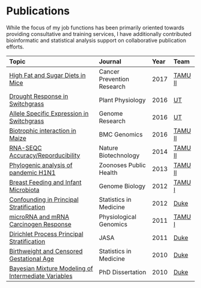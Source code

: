 # Publications

While the focus of my job functions has been primarily oriented towards providing consultative and training services,
I have additionally contributed bioinformatic and statistical analysis support on collaborative publication efforts.

| Topic | Journal | Year | Team |
|:------|:--------|:-----|:-----|
| [High Fat and Sugar Diets in Mice](http://cancerpreventionresearch.aacrjournals.org/content/10/10/553.long) | Cancer Prevention Research | 2017 | [TAMU II](https://github.com/pointOfive/Examples/tree/master/Bio#tamu) |
| [Drought Response in Switchgrass](http://www.plantphysiol.org/content/172/2/734) | Plant Physiology | 2016 | [UT](https://github.com/pointOfive/Examples/tree/master/Bio#ut) |
| [Allele Specific Expression in Switchgrass](http://genome.cshlp.org/content/early/2016/03/07/gr.198135.115) | Genome Research | 2016 | [UT](https://github.com/pointOfive/Examples/tree/master/Bio#ut) |
| [Biotrophic interaction in Maize](https://bmcgenomics.biomedcentral.com/articles/10.1186/s12864-016-2546-0) | BMC Genomics | 2016 | [TAMU II](https://github.com/pointOfive/Examples/tree/master/Bio#tamu) |
| [RNA-SEQC Accuracy/Reporducibility](https://www.nature.com/articles/nbt.2957) | Nature Biotechnology | 2014 | [TAMU II](https://github.com/pointOfive/Examples/tree/master/Bio#tamu) |
| [Phylogenic analysis of pandemic H1N1](http://onlinelibrary.wiley.com/doi/10.1111/zph.12006/abstract) | Zoonoses Public Health | 2013 | [TAMU II](https://github.com/pointOfive/Examples/tree/master/Bio#tamu) |
| [Breast Feeding and Infant Microbiota](https://genomebiology.biomedcentral.com/articles/10.1186/gb-2012-13-4-r32) | Genome Biology | 2012 | [TAMU I](https://github.com/pointOfive/Examples/tree/master/Bio#postdoc) |
| [Confounding in Principal Stratification](http://onlinelibrary.wiley.com/doi/10.1002/sim.4472/abstract) | Statistics in Medicine | 2012 | [Duke](https://github.com/pointOfive/Examples/tree/master/Bio#duke) |
| [microRNA and mRNA Carcinogen Response](http://www.physiology.org/doi/pdf/10.1152/physiolgenomics.00213.2010) | Physiological Genomics | 2011 | [TAMU I](https://github.com/pointOfive/Examples/tree/master/Bio#postdoc) |
| [Dirichlet Process Principal Stratification](https://www.jstor.org/stable/23239541?seq=1#page_scan_tab_contents) | JASA | 2011 | [Duke](https://github.com/pointOfive/Examples/tree/master/Bio#duke) |
| [Birthweight and Censored Gestational Age](https://www.ncbi.nlm.nih.gov/pmc/articles/PMC5013733/) | Statistics in Medicine | 2010 | [Duke](https://github.com/pointOfive/Examples/tree/master/Bio#duke) |
| [Bayesian Mixture Modeling of Intermediate Variables](https://dukespace.lib.duke.edu/dspace/handle/10161/2983) | PhD Dissertation | 2010 | [Duke](https://github.com/pointOfive/Examples/tree/master/Bio#duke) |


